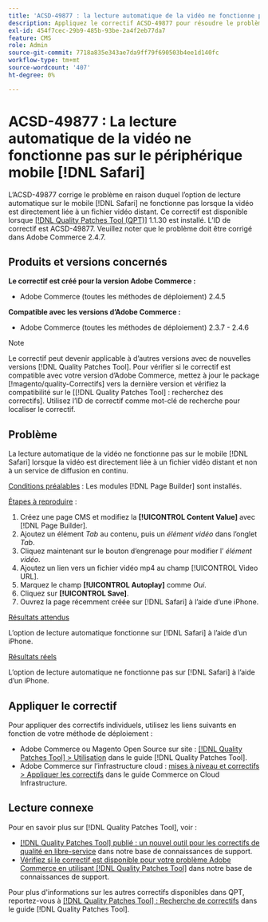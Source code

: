 ```yaml
---
title: 'ACSD-49877 : la lecture automatique de la vidéo ne fonctionne pas sur mobile [!DNL Safari]'
description: Appliquez le correctif ACSD-49877 pour résoudre le problème Adobe Commerce en raison duquel l’option de lecture automatique de la vidéo ne fonctionne pas sur mobile [!DNL Safari]  lorsque la vidéo est directement liée à un fichier vidéo distant.
exl-id: 454f7cec-29b9-485b-93be-2a4f2eb77da7
feature: CMS
role: Admin
source-git-commit: 7718a835e343ae7da9ff79f690503b4ee1d140fc
workflow-type: tm+mt
source-wordcount: '407'
ht-degree: 0%

---
```


# ACSD-49877 : La lecture automatique de la vidéo ne fonctionne pas sur le périphérique mobile [!DNL Safari]

L’ACSD-49877 corrige le problème en raison duquel l’option de lecture automatique sur le mobile [!DNL Safari] ne fonctionne pas lorsque la vidéo est directement liée à un fichier vidéo distant. Ce correctif est disponible lorsque [[!DNL Quality Patches Tool (QPT)]](/help/announcements/adobe-commerce-announcements/magento-quality-patches-released-new-tool-to-self-serve-quality-patches.md) 1.1.30 est installé. L’ID de correctif est ACSD-49877. Veuillez noter que le problème doit être corrigé dans Adobe Commerce 2.4.7.

## Produits et versions concernés

**Le correctif est créé pour la version Adobe Commerce :**

* Adobe Commerce (toutes les méthodes de déploiement) 2.4.5

**Compatible avec les versions d’Adobe Commerce :**

* Adobe Commerce (toutes les méthodes de déploiement) 2.3.7 - 2.4.6

>[!NOTE]
>
>Le correctif peut devenir applicable à d’autres versions avec de nouvelles versions [!DNL Quality Patches Tool]. Pour vérifier si le correctif est compatible avec votre version d’Adobe Commerce, mettez à jour le package [!magento/quality-Correctifs] vers la dernière version et vérifiez la compatibilité sur le [[!DNL Quality Patches Tool] : recherchez des correctifs]. Utilisez l’ID de correctif comme mot-clé de recherche pour localiser le correctif.

## Problème

La lecture automatique de la vidéo ne fonctionne pas sur le mobile [!DNL Safari] lorsque la vidéo est directement liée à un fichier vidéo distant et non à un service de diffusion en continu.

<u>Conditions préalables</u> :
Les modules [!DNL Page Builder] sont installés.

<u>Étapes à reproduire</u> :

1. Créez une page CMS et modifiez la **[!UICONTROL Content Value]** avec [!DNL Page Builder].
1. Ajoutez un élément *Tab* au contenu, puis un *élément vidéo* dans l’onglet *Tab*.
1. Cliquez maintenant sur le bouton d’engrenage pour modifier l’ *élément vidéo*.
1. Ajoutez un lien vers un fichier vidéo mp4 au champ [!UICONTROL Video URL].
1. Marquez le champ **[!UICONTROL Autoplay]** comme *Oui*.
1. Cliquez sur **[!UICONTROL Save]**.
1. Ouvrez la page récemment créée sur [!DNL Safari] à l’aide d’une iPhone.

<u>Résultats attendus</u>

L’option de lecture automatique fonctionne sur [!DNL Safari] à l’aide d’un iPhone.

<u>Résultats réels</u>

L’option de lecture automatique ne fonctionne pas sur [!DNL Safari] à l’aide d’un iPhone.

## Appliquer le correctif

Pour appliquer des correctifs individuels, utilisez les liens suivants en fonction de votre méthode de déploiement :

* Adobe Commerce ou Magento Open Source sur site : [[!DNL Quality Patches Tool] > Utilisation](https://experienceleague.adobe.com/docs/commerce-operations/tools/quality-patches-tool/usage.html) dans le guide [!DNL Quality Patches Tool].
* Adobe Commerce sur l’infrastructure cloud : [mises à niveau et correctifs > Appliquer les correctifs](https://experienceleague.adobe.com/docs/commerce-cloud-service/user-guide/develop/upgrade/apply-patches.html) dans le guide Commerce on Cloud Infrastructure.

## Lecture connexe

Pour en savoir plus sur [!DNL Quality Patches Tool], voir :

* [[!DNL Quality Patches Tool] publié : un nouvel outil pour les correctifs de qualité en libre-service](/help/announcements/adobe-commerce-announcements/magento-quality-patches-released-new-tool-to-self-serve-quality-patches.md) dans notre base de connaissances de support.
* [Vérifiez si le correctif est disponible pour votre problème Adobe Commerce en utilisant  [!DNL Quality Patches Tool]](/help/support-tools/patches-available-in-qpt-tool/check-patch-for-magento-issue-with-magento-quality-patches.md) dans notre base de connaissances de support.

Pour plus d&#39;informations sur les autres correctifs disponibles dans QPT, reportez-vous à [[!DNL Quality Patches Tool] : Recherche de correctifs](https://experienceleague.adobe.com/tools/commerce-quality-patches/index.html) dans le guide [!DNL Quality Patches Tool].
